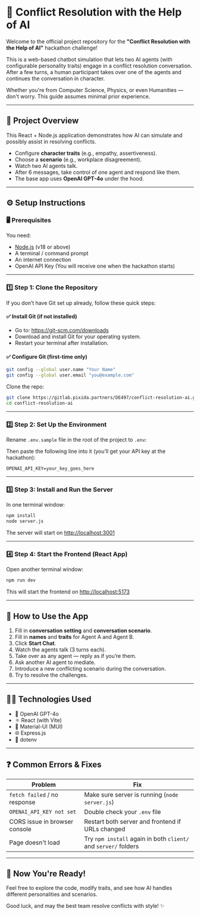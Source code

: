 # 🤖 Conflict Resolution with the Help of AI

Welcome to the official project repository for the **"Conflict Resolution with the Help of AI"** hackathon challenge!

This is a web-based chatbot simulation that lets two AI agents (with configurable personality traits) engage in a conflict resolution conversation. After a few turns, a human participant takes over one of the agents and continues the conversation in character.

Whether you're from Computer Science, Physics, or even Humanities — don't worry. This guide assumes minimal prior experience.

---

## 🧠 Project Overview

This React + Node.js application demonstrates how AI can simulate and possibly assist in resolving conflicts.

- Configure **character traits** (e.g., empathy, assertiveness).
- Choose a **scenario** (e.g., workplace disagreement).
- Watch two AI agents talk.
- After 6 messages, take control of one agent and respond like them.
- The base app uses **OpenAI GPT-4o** under the hood.

---

## ⚙️ Setup Instructions

### 🖥️ Prerequisites

You need:

- [Node.js](https://nodejs.org/) (v18 or above)
- A terminal / command prompt
- An internet connection
- OpenAI API Key (You will receive one when the hackathon starts)

---

### 1️⃣ Step 1: Clone the Repository

If you don’t have Git set up already, follow these quick steps:

#### ✅ Install Git (if not installed)

- Go to: https://git-scm.com/downloads
- Download and install Git for your operating system.
- Restart your terminal after installation.

#### ✅ Configure Git (first-time only)

```bash
git config --global user.name "Your Name"
git config --global user.email "you@example.com"
```

Clone the repo:

```bash
git clone https://gitlab.pixida.partners/DE497/conflict-resolution-ai.git
cd conflict-resolution-ai
```

---

### 2️⃣ Step 2: Set Up the Environment

Rename `.env.sample` file in the root of the project to `.env`:

Then paste the following line into it (you’ll get your API key at the hackathon):

```env
OPENAI_API_KEY=your_key_goes_here
```

---

### 3️⃣ Step 3: Install and Run the Server

In one terminal window:

```bash
npm install
node server.js
```

The server will start on [http://localhost:3001](http://localhost:3001)

---

### 4️⃣ Step 4: Start the Frontend (React App)

Open another terminal window:

```bash
npm run dev
```

This will start the frontend on [http://localhost:5173](http://localhost:5173)

---

## 💬 How to Use the App

1. Fill in **conversation setting** and **conversation scenario**.
2. Fill in **names** and **traits** for Agent A and Agent B.
3. Click **Start Chat**.
4. Watch the agents talk (3 turns each).
5. Take over as any agent — reply as if you’re them.
6. Ask another AI agent to mediate.
7. Introduce a new conflicting scenario during the conversation.
8. Try to resolve the challenges.

---

## 🧑‍💻 Technologies Used

- 🧠 OpenAI GPT-4o
- ⚛️ React (with Vite)
- 💅 Material-UI (MUI)
- 🌐 Express.js
- 🔐 dotenv

---

## ❓ Common Errors & Fixes

| Problem                       | Fix                                                             |
| ----------------------------- | --------------------------------------------------------------- |
| `fetch failed` / no response  | Make sure server is running (`node server.js`)                  |
| `OPENAI_API_KEY not set`      | Double check your `.env` file                                   |
| CORS issue in browser console | Restart both server and frontend if URLs changed                |
| Page doesn't load             | Try `npm install` again in both `client/` and `server/` folders |

---

## 🏁 Now You're Ready!

Feel free to explore the code, modify traits, and see how AI handles different personalities and scenarios.

Good luck, and may the best team resolve conflicts with style! ✨
